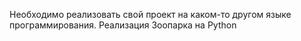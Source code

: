 Необходимо реализовать свой проект на каком-то другом языке программирования. Реализация Зоопарка на Python